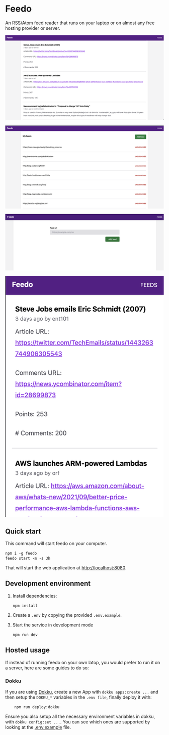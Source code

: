 # Feedo

An RSS/Atom feed reader that runs on your laptop or on almost any free hosting
provider or server.

![home screenshot](./docs/feedo1.png)

![feeds screenshot](./docs/feedo2.png)

![new feed screenshot](./docs/feedo3.png)

![mobile screenshot](./docs/mobile.png)

## Quick start

This command will start feedo on your computer.

```shell
npm i -g feedo
feedo start -m -s 3h
```

That will start the web application at
[http://localhost:8080](http://localhost:8080/).

## Development environment

1. Install dependencies:

    ```shell
    npm install
    ```

2. Create a `.env` by copying the provided `.env.example`.
3. Start the service in development mode

    ```shell
    npm run dev
    ```

## Hosted usage

If instead of running feedo on your own latop, you would prefer to run it on a
server, here are some guides to do so:

### Dokku

If you are using [Dokku](https://dokku.com/), create a new App with `dokku
apps:create ...` and then setup the `DOKKU_*` variables in the `.env file`,
finally deploy it with:

```shell
    npm run deploy:dokku
```

Ensure you also setup all the necessary environment variables in dokku, with
`dokku config:set ...`. You can see which ones are supported by looking at the
[.env.example](./.env.example) file.
